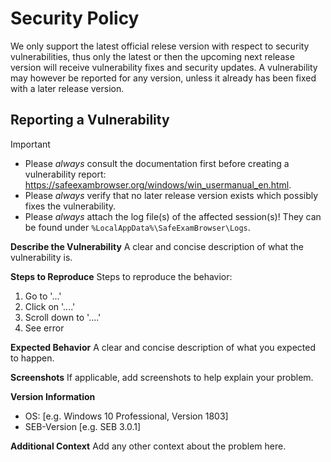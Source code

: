# Security Policy

We only support the latest official relese version with respect to security vulnerabilities, thus only the latest or then the upcoming next release version
will receive vulnerability fixes and security updates. A vulnerability may however be reported for any version, unless it already has been fixed with a later
release version.

## Reporting a Vulnerability

> [!IMPORTANT]
> - Please _always_ consult the documentation first before creating a vulnerability report: https://safeexambrowser.org/windows/win_usermanual_en.html.
> - Please _always_ verify that no later release version exists which possibly fixes the vulnerability.
> - Please _always_ attach the log file(s) of the affected session(s)! They can be found under `%LocalAppData%\SafeExamBrowser\Logs`.

**Describe the Vulnerability**
A clear and concise description of what the vulnerability is.

**Steps to Reproduce**
Steps to reproduce the behavior:
1. Go to '...'
2. Click on '....'
3. Scroll down to '....'
4. See error

**Expected Behavior**
A clear and concise description of what you expected to happen.

**Screenshots**
If applicable, add screenshots to help explain your problem.

**Version Information**
 - OS: [e.g. Windows 10 Professional, Version 1803]
 - SEB-Version [e.g. SEB 3.0.1]

**Additional Context**
Add any other context about the problem here.
